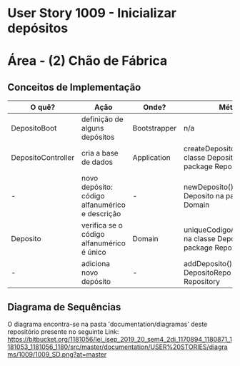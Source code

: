 # User Story 1009 - Inicializar depósitos 



# Área - (2) Chão de Fábrica



## Conceitos de Implementação

| O quê?			 | Ação											  | Onde?		 | Método																   |
|--------------------|------------------------------------------------|--------------|-------------------------------------------------------------------------|
| DepositoBoot		 | definição de alguns depósitos 				  | Bootstrapper | n/a																	   |
| DepositoController | cria a base de dados							  | Application	 | createDepositoRepo() na classe DepositoRepo na package Repository 	   |
| -					 | novo depósito: código alfanumérico e descrição | -			 | newDeposito() na classe Deposito na package Domain					   |
| Deposito			 | verifica se o código alfanumérico é único	  | Domain		 | uniqueCodigoAlfanumerico() na classe DepositoRepo na package Repository |
| -					 | adiciona novo depósito						  | -			 | addDeposito() na classe DepositoRepo na package Repository			   |



## Diagrama de Sequências

O diagrama encontra-se na pasta 'documentation/diagramas' deste repositório presente no seguinte Link: https://bitbucket.org/1181056/lei_isep_2019_20_sem4_2di_1170894_1180871_1181053_1181056_1180/src/master/documentation/USER%20STORIES/diagrams/1009/1009_SD.png?at=master